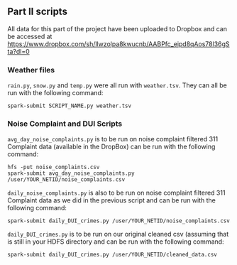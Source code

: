 ## Part II scripts
All data for this part of the project have been uploaded to Dropbox and can be accessed at https://www.dropbox.com/sh/llwzolpa8kwucnb/AABPfc_eipd8qAos78l36gSta?dl=0

### Weather files
`rain.py`, `snow.py` and `temp.py` were all run with `weather.tsv`. They can all be run with the following command:

```
spark-submit SCRIPT_NAME.py weather.tsv
```

### Noise Complaint and DUI Scripts
`avg_day_noise_complaints.py` is to be run on noise complaint filtered 311 Complaint data (available in the DropBox) can be run with the following command:
```
hfs -put noise_complaints.csv
spark-submit avg_day_noise_complaints.py /user/YOUR_NETID/noise_complaints.csv
```

`daily_noise_complaints.py` is also to be run on noise complaint filtered 311 Complaint data as we did in the previous script and can be run with the following command:
```
spark-submit daily_DUI_crimes.py /user/YOUR_NETID/noise_complaints.csv
```

`daily_DUI_crimes.py` is to be run on our original cleaned csv (assuming that is still in your HDFS directory and can be run with the following command:
```
spark-submit daily_DUI_crimes.py /user/YOUR_NETID/cleaned_data.csv
```

